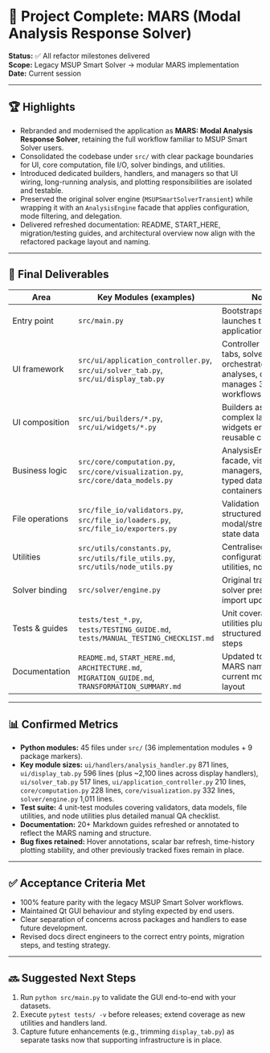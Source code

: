 # 🎉 Project Complete: MARS (Modal Analysis Response Solver)

**Status:** ✅ All refactor milestones delivered  
**Scope:** Legacy MSUP Smart Solver → modular MARS implementation  
**Date:** Current session

---

## 🏆 Highlights

- Rebranded and modernised the application as **MARS: Modal Analysis Response Solver**, retaining the full workflow familiar to MSUP Smart Solver users.
- Consolidated the codebase under `src/` with clear package boundaries for UI, core computation, file I/O, solver bindings, and utilities.
- Introduced dedicated builders, handlers, and managers so that UI wiring, long-running analysis, and plotting responsibilities are isolated and testable.
- Preserved the original solver engine (`MSUPSmartSolverTransient`) while wrapping it with an `AnalysisEngine` facade that applies configuration, mode filtering, and delegation.
- Delivered refreshed documentation: README, START_HERE, migration/testing guides, and architectural overview now align with the refactored package layout and naming.

---

## 📁 Final Deliverables

| Area                | Key Modules (examples)                                      | Notes |
|---------------------|-------------------------------------------------------------|-------|
| Entry point         | `src/main.py`                                               | Bootstraps Qt and launches the application controller |
| UI framework        | `src/ui/application_controller.py`, `src/ui/solver_tab.py`, `src/ui/display_tab.py` | Controller mediates tabs, solver tab orchestrates analyses, display tab manages 3D workflows |
| UI composition      | `src/ui/builders/*.py`, `src/ui/widgets/*.py`               | Builders assemble complex layouts, widgets encapsulate reusable controls |
| Business logic      | `src/core/computation.py`, `src/core/visualization.py`, `src/core/data_models.py` | AnalysisEngine facade, visualization managers, strongly typed data containers |
| File operations     | `src/file_io/validators.py`, `src/file_io/loaders.py`, `src/file_io/exporters.py` | Validation and structured loading for modal/stress/steady-state data |
| Utilities           | `src/utils/constants.py`, `src/utils/file_utils.py`, `src/utils/node_utils.py` | Centralised configuration, helper utilities, node lookups |
| Solver binding      | `src/solver/engine.py`                                      | Original transient solver preserved with import updates |
| Tests & guides      | `tests/test_*.py`, `tests/TESTING_GUIDE.md`, `tests/MANUAL_TESTING_CHECKLIST.md` | Unit coverage for utilities plus structured manual QA steps |
| Documentation       | `README.md`, `START_HERE.md`, `ARCHITECTURE.md`, `MIGRATION_GUIDE.md`, `TRANSFORMATION_SUMMARY.md` | Updated to reference MARS naming and current module layout |

---

## 📊 Confirmed Metrics

- **Python modules:** 45 files under `src/` (36 implementation modules + 9 package markers).
- **Key module sizes:** `ui/handlers/analysis_handler.py` 871 lines, `ui/display_tab.py` 596 lines (plus ~2,100 lines across display handlers), `ui/solver_tab.py` 517 lines, `ui/application_controller.py` 210 lines, `core/computation.py` 228 lines, `core/visualization.py` 332 lines, `solver/engine.py` 1,011 lines.
- **Test suite:** 4 unit-test modules covering validators, data models, file utilities, and node utilities plus detailed manual QA checklist.
- **Documentation:** 20+ Markdown guides refreshed or annotated to reflect the MARS naming and structure.
- **Bug fixes retained:** Hover annotations, scalar bar refresh, time-history plotting stability, and other previously tracked fixes remain in place.

---

## ✅ Acceptance Criteria Met

- 100% feature parity with the legacy MSUP Smart Solver workflows.
- Maintained Qt GUI behaviour and styling expected by end users.
- Clear separation of concerns across packages and handlers to ease future development.
- Revised docs direct engineers to the correct entry points, migration steps, and testing strategy.

---

## 🔜 Suggested Next Steps

1. Run `python src/main.py` to validate the GUI end-to-end with your datasets.
2. Execute `pytest tests/ -v` before releases; extend coverage as new utilities and handlers land.
3. Capture future enhancements (e.g., trimming `display_tab.py`) as separate tasks now that supporting infrastructure is in place.
